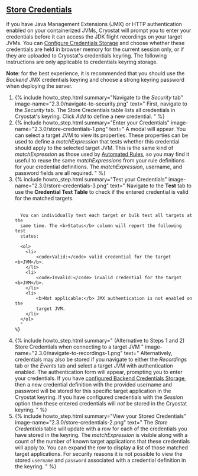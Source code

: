 ## [Store Credentials](#store-credentials)
If you have Java Management Extensions (JMX) or HTTP authentication enabled on
your containerized JVMs, Cryostat will prompt you to enter your credentials
before it can access the JDK flight recordings on your target JVMs. You can
<a href="#configure-credentials-storage">Configure Credentials Storage</a> and
choose whether these credentials are held in browser memory for the current
session only, or if they are uploaded to Cryostat's credentials keyring. The
following instructions are only applicable to credentials keyring storage.

**Note**: for the best experience, it is recommended that you should use the
*Backend* JMX credentials keyring and choose a strong keyring password when
deploying the server.

<ol>
  <li>
    {% include howto_step.html
      summary="Navigate to the <i>Security</i> tab"
      image-name="2.3.0/navigate-to-security.png"
      text="
        First, navigate to the <i>Security</i> tab. The Store Credentials table
        lists all credentials in Cryostat's keyring. Click <i>Add</i> to define
        a new credential.
      "
    %}
  </li>
  <li>
    {% include howto_step.html
      summary="Enter your Credentials"
      image-name="2.3.0/store-credentials-1.png"
      text="
          A modal will appear. You can select a target JVM to view its
          properties.
          These properties can be used to define a <i>matchExpression</i> that
          tests whether this credential should apply to the selected target JVM.
          This is the same kind of <i>matchExpression</i> as those used by
          <a href='#create-an-automated-rule'>Automated Rules</a>, so you may
          find it useful to reuse the same <i>matchExpressions</i> from your
          rule definitions for your credential definitions. The
          <i>matchExpression</i>, username, and password fields are all required.
      "
    %}
  </li>
  <li>
    {% include howto_step.html
      summary="Test your Credentials"
      image-name="2.3.0/store-credentials-3.png"
      text="
      Navigate to the <b>Test</b> tab to use the <b>Credential Test Table</b>
      to check if the entered credential is valid for the matched targets.
      <br><br>

      You can individually test each target or bulk test all targets at the
      same time. The <b>Status</b> column will report the following test
      status:

      <ol>
        <li>
            <code>Valid:</code> valid credential for the target <b>JVM</b>.
        </li>
        <li>
            <code>Invalid:</code> invalid credential for the target <b>JVM</b>.
        </li>
        <li>
            <b>Not applicable:</b> JMX authentication is not enabled on the
            target JVM.
        </li>
      </ol>
      "
    %}
  </li>
  <li>
    {% include howto_step.html
      summary="
          (Alternative to Steps 1 and 2) Store Credentials when connecting to a
          target JVM
          "
      image-name="2.3.0/navigate-to-recordings-1.png"
      text="
        Alternatively, credentials may also be stored if you navigate to either
        the <i>Recordings</i> tab or the <i>Events</i> tab and select a target
        JVM with authentication enabled. The authentication form will appear,
        prompting you to enter your credentials. If you have
        <a href='#configure-credentials-storage'>configured Backend Credentials Storage</a>,
        then a new credential definition with the provided username and
        password will be stored for this specific target application in the
        Cryostat keyring. If you have configured credentials with the
        <i>Session</i> option then these entered credentials will <i>not</i> be
        stored in the Cryostat keyring.
      "
    %}
  </li>
  <li>
    {% include howto_step.html
      summary="View your Stored Credentials"
      image-name="2.3.0/store-credentials-2.png"
      text="
        The <i>Store Credentials</i> table will update with a row for each of the credentials you have stored in the keyring. The <i>matchExpression</i> is visible along with a count of the number of known target applications that these credentials will apply to. You can expand the row to display a list of those matched target applications. For security reasons it is not possible to view the stored <code>username</code> and <code>password</code> associated with a credential definition in the keyring.
      "
    %}
  </li>
</ol>
